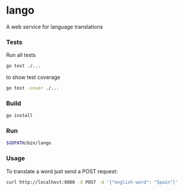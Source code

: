 # lango
A web service for language translations

### Tests

Run all tests

```bash
go test ./...
```

to show test coverage

```bash
go test -cover ./...
```

### Build

```bash
go install
```

### Run

```bash
$GOPATH/bin/lango
```

### Usage

To translate a word just send a POST request:

```bash
curl http://localhost:8080 -X POST -d '{"english-word": "Spain"}'
```
